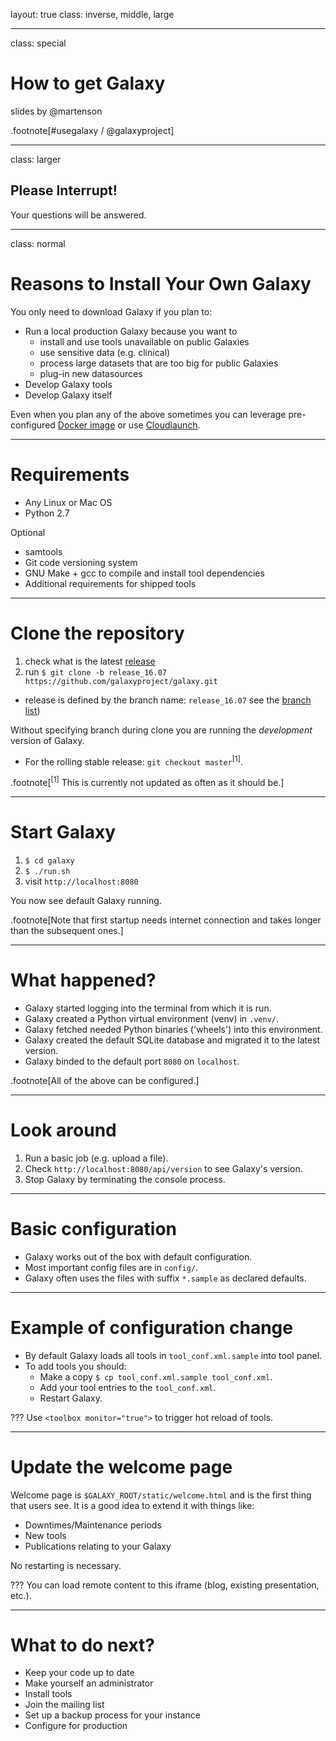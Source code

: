 layout: true
class: inverse, middle, large

---
class: special
# How to get Galaxy

slides by @martenson

.footnote[\#usegalaxy / @galaxyproject]

---
class: larger

## Please Interrupt!
Your questions will be answered.

---
class: normal
# Reasons to Install Your Own Galaxy

You only need to download Galaxy if you plan to:

- Run a local production Galaxy because you want to
  - install and use tools unavailable on public Galaxies
  - use sensitive data (e.g. clinical)
  - process large datasets that are too big for public Galaxies
  - plug-in new datasources
- Develop Galaxy tools
- Develop Galaxy itself

Even when you plan any of the above sometimes you can leverage pre-configured
[Docker image](https://github.com/bgruening/docker-galaxy-stable)
or use [Cloudlaunch](https://launch.usegalaxy.org).

---
# Requirements

- Any Linux or Mac OS
- Python 2.7

Optional
  - samtools
  - Git code versioning system
  - GNU Make + gcc to compile and install tool dependencies
  - Additional requirements for shipped tools

---
# Clone the repository

1. check what is the latest [release](https://docs.galaxyproject.org/en/master/releases/index.html)
1. run `$ git clone -b release_16.07 https://github.com/galaxyproject/galaxy.git`
  - release is defined by the branch name: `release_16.07` see the [branch list](https://github.com/galaxyproject/galaxy/branches/all))

Without specifying branch during clone you are running the *development* version of Galaxy.
- For the rolling stable release: `git checkout master`<sup>[1]</sup>.

.footnote[<sup>[1]</sup> This is currently not updated as often as it should be.]

---
# Start Galaxy

1. `$ cd galaxy`
1. `$ ./run.sh`
1. visit `http://localhost:8080`

You now see default Galaxy running.

.footnote[Note that first startup needs internet connection and takes longer than the subsequent ones.]

---
# What happened?

* Galaxy started logging into the terminal from which it is run.
* Galaxy created a Python virtual environment (venv) in `.venv/`.
* Galaxy fetched needed Python binaries ('wheels') into this environment.
* Galaxy created the default SQLite database and migrated it to the latest version.
* Galaxy binded to the default port `8080` on `localhost`.

.footnote[All of the above can be configured.]

---
# Look around

1. Run a basic job (e.g. upload a file).
1. Check `http://localhost:8080/api/version` to see Galaxy's version.
1. Stop Galaxy by terminating the console process.

---
# Basic configuration

- Galaxy works out of the box with default configuration.
- Most important config files are in `config/`.
- Galaxy often uses the files with suffix `*.sample` as declared defaults.

---
# Example of configuration change

- By default Galaxy loads all tools in `tool_conf.xml.sample` into tool panel.
- To add tools you should:
  - Make a copy `$ cp tool_conf.xml.sample tool_conf.xml`.
  - Add your tool entries to the `tool_conf.xml`.
  - Restart Galaxy.

???
Use `<toolbox monitor="true">` to trigger hot reload of tools.

---
# Update the welcome page

Welcome page is `$GALAXY_ROOT/static/welcome.html` and is the first thing that
users see. It is a good idea to extend it with things like:
- Downtimes/Maintenance periods
- New tools
- Publications relating to your Galaxy

No restarting is necessary.

???
You can load remote content to this iframe (blog, existing presentation, etc.).


---
# What to do next?
- Keep your code up to date
- Make yourself an administrator
- Install tools
- Join the mailing list
- Set up a backup process for your instance
- Configure for production
